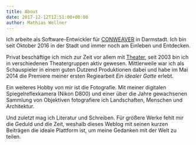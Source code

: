```yaml
---
title: About
date: 2017-12-12T12:51:00+00:00
author: Mathias Wellner
---
```

Ich arbeite als Software-Entwickler für [CONWEAVER](http://www.conweaver.com) in Darmstadt. Ich bin seit Oktober 2016 in der Stadt und immer noch am Einleben und Entdecken.

Privat beschäftige ich mich zur Zeit vor allem mit [Theater](https://mwellner.de/theater), seit 2003 bin ich in verschiedenen Theatergruppen aktiv gewesen. Mittlerweile war ich als Schauspieler in einem guten Dutzend Produktionen dabei und habe im Mai 2014 die Premiere meiner ersten Regiearbeit *Ein idealer Gatte* erlebt. 

Ein weiteres Hobby von mir ist die Fotografie. Mit meiner digitalen Spiegelreflexkamera (Nikon D800) und einer über die Jahre gewachsenen Sammlung von Objektiven fotografiere ich Landschaften, Menschen und Architektur. 

Und zuletzt mag ich Literatur und Schreiben. Für größere Werke fehlt mir die Geduld und die Zeit, weshalb dieses Weblog mit seinen kurzen Beiträgen die ideale Plattform ist, um meine Gedanken mit der Welt zu teilen.
